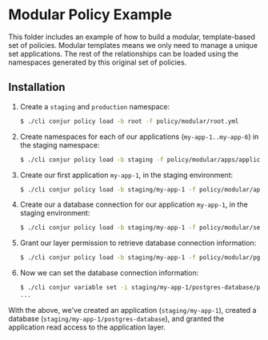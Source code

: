 # Modular Policy Example

This folder includes an example of how to build a modular, template-based set of policies. Modular
templates means we only need to manage a unique set applications. The rest of the relationships can be
loaded using the namespaces generated by this original set of policies.

## Installation

1. Create a `staging` and `production` namespace:
    ```sh
    $ ./cli conjur policy load -b root -f policy/modular/root.yml
    ```
2. Create namespaces for each of our applications (`my-app-1..my-app-6`) in the staging namespace:
    ```sh
    $ ./cli conjur policy load -b staging -f policy/modular/apps/applications.yml
    ```
3. Create our first application `my-app-1`, in the staging environment:
    ```sh
    $ ./cli conjur policy load -b staging/my-app-1 -f policy/modular/apps/generic-application.yml
    ```

4. Create our a database connection for our application `my-app-1`, in the staging environment:
    ```sh
    $ ./cli conjur policy load -b staging/my-app-1 -f policy/modular/services/pg-database.yml
    ```

5. Grant our layer permission to retrieve database connection information:
    ```sh
    $ ./cli conjur policy load -b staging/my-app-1 -f policy/modular/pg-entitlement.yml
    ```

6. Now we can set the database connection information:
    ```sh
    $ ./cli conjur variable set -i staging/my-app-1/postgres-database/password -v super-secret
    ...
    ```

With the above, we've created an application (`staging/my-app-1`), created a database (`staging/my-app-1/postgres-database`),
and granted the application read access to the application layer.
